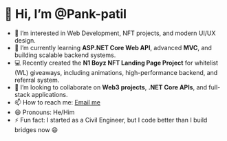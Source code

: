 # 👋 Hi, I’m @Pank-patil

- 👀 I’m interested in Web Development, NFT projects, and modern UI/UX design.
- 🌱 I’m currently learning **ASP.NET Core Web API**, advanced **MVC**, and building scalable backend systems.
- 💻 Recently created the **N1 Boyz NFT Landing Page Project** for whitelist (WL) giveaways, including animations, high-performance backend, and referral system.
- 💞️ I’m looking to collaborate on **Web3 projects**, **.NET Core APIs**, and full-stack applications.
- 📫 How to reach me: [Email me](pankajbabasopatil@gmail.com) 
- 😄 Pronouns: He/Him
- ⚡ Fun fact: I started as a Civil Engineer, but I code better than I build bridges now 😄



<!---
Pank-patil/Pank-patil is a ✨ special ✨ repository because its `README.md` (this file) appears on your GitHub profile.
You can click the Preview link to take a look at your changes.
--->
